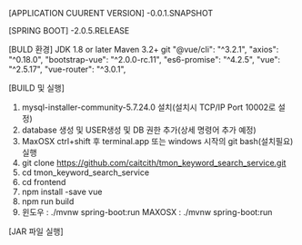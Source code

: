 [APPLICATION CUURENT VERSION]
-0.0.1.SNAPSHOT

[SPRING BOOT]
-2.0.5.RELEASE

[BULD 환경]
JDK 1.8 or later
Maven 3.2+
git
"@vue/cli": "^3.2.1",
"axios": "^0.18.0",
"bootstrap-vue": "^2.0.0-rc.11",
"es6-promise": "^4.2.5",
"vue": "^2.5.17",
"vue-router": "^3.0.1",

[BUILD 및 실행]
1. mysql-installer-community-5.7.24.0 설치(설치시 TCP/IP Port 10002로 설정)
2. database 생성 및 USER생성 및 DB 권한 추가(상세 명령어 추가 예정)
3. MaxOSX ctrl+shift 후 terminal.app 또는 windows 시작의 git bash(설치필요) 실행
4. git clone https://github.com/caitcith/tmon_keyword_search_service.git
5. cd tmon_keyword_search_service
6. cd frontend
7. npm install -save vue
8. npm run build
9. 윈도우 : ./mvnw spring-boot:run
   MAXOSX : ./mvnw spring-boot:run
   
[JAR 파일 실행]
